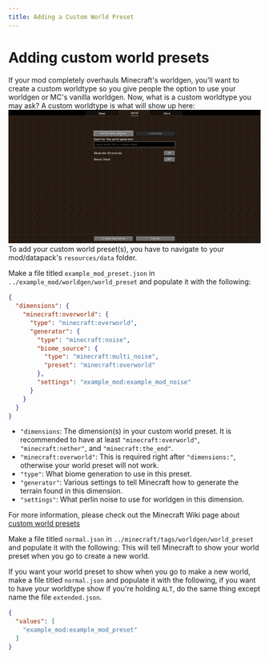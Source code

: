 ```yaml
---
title: Adding a Custom World Preset
---
```


# Adding custom world presets
If your mod completely overhauls Minecraft's worldgen, you'll want to create a custom worldtype so you give people the option to use your worldgen or MC's vanilla worldgen.
Now, what is a custom worldtype you may ask? A custom worldtype is what will show up here: ![creating a new world](../../static/misc/createANewWorld.png)
To add your custom world preset(s), you have to navigate to your mod/datapack's `resources/data` folder.

Make a file titled `example_mod_preset.json` in `../example_mod/worldgen/world_preset` and populate it with the following:
```json
{
  "dimensions": {
    "minecraft:overworld": {
      "type": "minecraft:overworld",
      "generator": {
        "type": "minecraft:noise",
        "biome_source": {
          "type": "minecraft:multi_noise",
          "preset": "minecraft:overworld"
        },
        "settings": "example_mod:example_mod_noise"
      }
    }
  }
}
```
- `"dimensions`: The dimension(s) in your custom world preset. It is recommended to have at least `"minecraft:overworld"`, `"minecraft:nether"`, and `"minecraft:the_end"`.
- `"minecraft:overworld"`: This is required right after `"dimensions:"`, otherwise your world preset will not work.
- `"type"`: What biome generation to use in this preset.
- `"generator"`: Various settings to tell Minecraft how to generate the terrain found in this dimension.
- `"settings"`: What perlin noise to use for worldgen in this dimension.

For more information, please check out the Minecraft Wiki page about [custom world presets](https://minecraft.wiki/w/Custom_world_preset)


Make a file titled `normal.json` in `../minecraft/tags/worldgen/world_preset` and populate it with the following:
This will tell Minecraft to show your world preset when you go to create a new world.

If you want your world preset to show when you go to make a new world, make a file titled `normal.json` and populate it with the following, if you want to have your worldtype show if you're holding `ALT`, do the same thing except name the file `extended.json`.

```json
{
  "values": [
    "example_mod:example_mod_preset"
  ]
}
```
